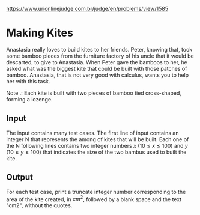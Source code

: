 https://www.urionlinejudge.com.br/judge/en/problems/view/1585

# Making Kites

Anastasia really loves to build kites to her friends. Peter, knowing that,
took some bamboo pieces from the furniture factory of his uncle that it would
be descarted, to give to Anastasia. When Peter gave the bamboos to her, he
asked what was the biggest kite that could be built with those patches of
bamboo. Anastasia, that is not very good with calculus, wants you to help her
with this task.

Note .: Each kite is built with two pieces of bamboo tied cross-shaped,
forming a lozenge.

## Input

The input contains many test cases. The first line of input contains an
integer N that represents the among of kites that will be built. Each one of
the N following lines contains two integer numbers $x$ ($10 \leq x \leq 100$)
and $y$ ($10 \leq y \leq 100$) that indicates the size of the two bambus used
to built the kite.

## Output

For each test case, print a truncate integer number corresponding to the area
of the kite created, in $cm^2$, followed by a blank space and the text "cm2",
without the quotes.
